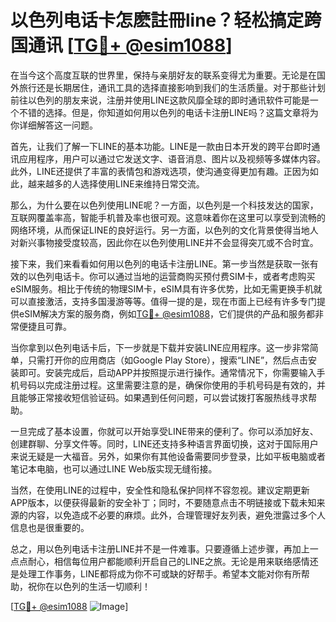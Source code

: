 # 以色列电话卡怎麽註冊line？轻松搞定跨国通讯 [[TG💪+ @esim1088](https://t.me/s/esim1088)]

在当今这个高度互联的世界里，保持与亲朋好友的联系变得尤为重要。无论是在国外旅行还是长期居住，通讯工具的选择直接影响到我们的生活质量。对于那些计划前往以色列的朋友来说，注册并使用LINE这款风靡全球的即时通讯软件可能是一个不错的选择。但是，你知道如何用以色列的电话卡注册LINE吗？这篇文章将为你详细解答这一问题。

首先，让我们了解一下LINE的基本功能。LINE是一款由日本开发的跨平台即时通讯应用程序，用户可以通过它发送文字、语音消息、图片以及视频等多媒体内容。此外，LINE还提供了丰富的表情包和游戏选项，使沟通变得更加有趣。正因为如此，越来越多的人选择使用LINE来维持日常交流。

那么，为什么要在以色列使用LINE呢？一方面，以色列是一个科技发达的国家，互联网覆盖率高，智能手机普及率也很可观。这意味着你在这里可以享受到流畅的网络环境，从而保证LINE的良好运行。另一方面，以色列的文化背景使得当地人对新兴事物接受度较高，因此你在以色列使用LINE并不会显得突兀或不合时宜。

接下来，我们来看看如何用以色列的电话卡注册LINE。第一步当然是获取一张有效的以色列电话卡。你可以通过当地的运营商购买预付费SIM卡，或者考虑购买eSIM服务。相比于传统的物理SIM卡，eSIM具有许多优势，比如无需更换手机就可以直接激活，支持多国漫游等等。值得一提的是，现在市面上已经有许多专门提供eSIM解决方案的服务商，例如[TG💪+ @esim1088](https://t.me/s/esim1088)，它们提供的产品和服务都非常便捷且可靠。

当你拿到以色列电话卡后，下一步就是下载并安装LINE应用程序。这一步非常简单，只需打开你的应用商店（如Google Play Store），搜索“LINE”，然后点击安装即可。安装完成后，启动APP并按照提示进行操作。通常情况下，你需要输入手机号码以完成注册过程。这里需要注意的是，确保你使用的手机号码是有效的，并且能够正常接收短信验证码。如果遇到任何问题，可以尝试拨打客服热线寻求帮助。

一旦完成了基本设置，你就可以开始享受LINE带来的便利了。你可以添加好友、创建群聊、分享文件等。同时，LINE还支持多种语言界面切换，这对于国际用户来说无疑是一大福音。另外，如果你有其他设备需要同步登录，比如平板电脑或者笔记本电脑，也可以通过LINE Web版实现无缝衔接。

当然，在使用LINE的过程中，安全性和隐私保护同样不容忽视。建议定期更新APP版本，以便获得最新的安全补丁；同时，不要随意点击不明链接或下载未知来源的内容，以免造成不必要的麻烦。此外，合理管理好友列表，避免泄露过多个人信息也是很重要的。

总之，用以色列电话卡注册LINE并不是一件难事。只要遵循上述步骤，再加上一点点耐心，相信每位用户都能顺利开启自己的LINE之旅。无论是用来联络感情还是处理工作事务，LINE都将成为你不可或缺的好帮手。希望本文能对你有所帮助，祝你在以色列的生活一切顺利！

[[TG💪+ @esim1088](https://t.me/s/esim1088) ![Image](https://i.postimg.cc/4NQfJmqS/Snipaste-2025-05-13-00-14-12.png)]